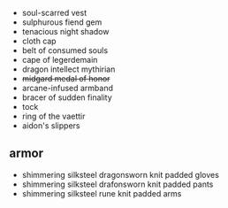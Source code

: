 + soul-scarred vest
+ sulphurous fiend gem
+ tenacious night shadow
+ cloth cap
+ belt of consumed souls
+ cape of legerdemain
+ dragon intellect mythirian
+ ~~midgard medal of honor~~
+ arcane-infused armband
+ bracer of sudden finality
+ tock
+ ring of the vaettir
+ aidon's slippers

## armor

+ shimmering silksteel dragonsworn knit padded gloves
+ shimmering silksteel drafonsworn knit padded pants
+ shimmering silksteel rune knit padded arms
